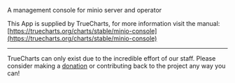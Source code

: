 A management console for minio server and operator

This App is supplied by TrueCharts, for more information visit the manual: [https://truecharts.org/charts/stable/minio-console](https://truecharts.org/charts/stable/minio-console)

---

TrueCharts can only exist due to the incredible effort of our staff.
Please consider making a [donation](https://truecharts.org/sponsor) or contributing back to the project any way you can!
